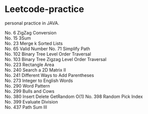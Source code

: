 # Leetcode-practice

personal practice in JAVA.

No. 6     ZigZag Conversion  
No. 15    3Sum  
No. 23    Merge k Sorted Lists  
No. 65    Valid Number 
No. 71    Simplify Path  
No. 102   Binary Tree Level Order Traversal  
No. 103   Binary Tree Zigzag Level Order Traversal  
No. 223   Rectangle Area  
No. 240   Search a 2D Matrix II   
No. 241   Different Ways to Add Parentheses  
No. 273   Integer to English Words  
No. 290   Word Pattern  
No. 299   Bulls and Cows  
No. 380   Insert Delete GetRandom O(1) 
No. 398   Random Pick Index  
No. 399   Evaluate Division  
No. 437  Path Sum III  

